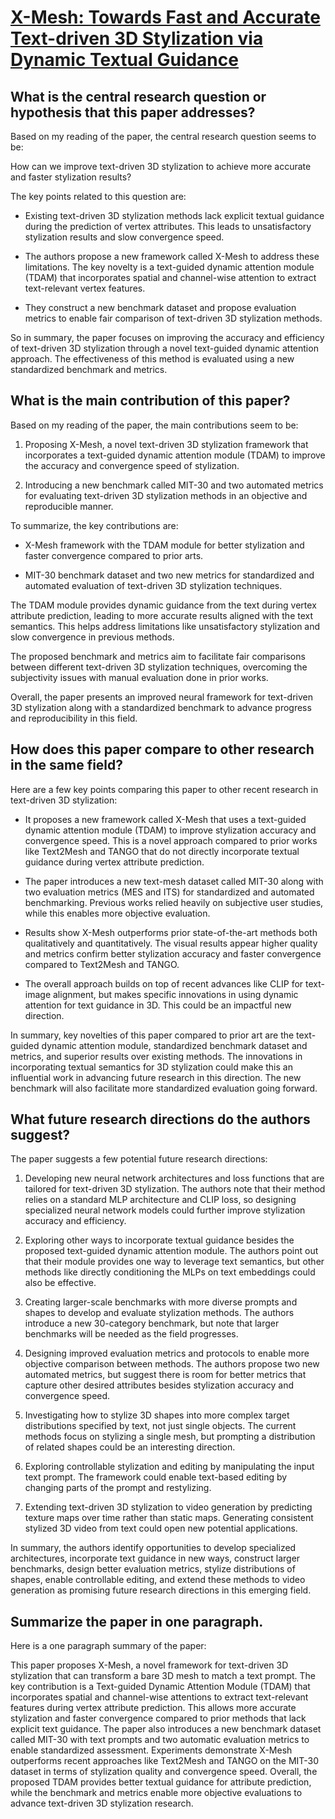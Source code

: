 # [X-Mesh: Towards Fast and Accurate Text-driven 3D Stylization via Dynamic   Textual Guidance](https://arxiv.org/abs/2303.15764)

## What is the central research question or hypothesis that this paper addresses?

 Based on my reading of the paper, the central research question seems to be: 

How can we improve text-driven 3D stylization to achieve more accurate and faster stylization results?

The key points related to this question are:

- Existing text-driven 3D stylization methods lack explicit textual guidance during the prediction of vertex attributes. This leads to unsatisfactory stylization results and slow convergence speed. 

- The authors propose a new framework called X-Mesh to address these limitations. The key novelty is a text-guided dynamic attention module (TDAM) that incorporates spatial and channel-wise attention to extract text-relevant vertex features. 

- They construct a new benchmark dataset and propose evaluation metrics to enable fair comparison of text-driven 3D stylization methods.

So in summary, the paper focuses on improving the accuracy and efficiency of text-driven 3D stylization through a novel text-guided dynamic attention approach. The effectiveness of this method is evaluated using a new standardized benchmark and metrics.


## What is the main contribution of this paper?

 Based on my reading of the paper, the main contributions seem to be:

1. Proposing X-Mesh, a novel text-driven 3D stylization framework that incorporates a text-guided dynamic attention module (TDAM) to improve the accuracy and convergence speed of stylization. 

2. Introducing a new benchmark called MIT-30 and two automated metrics for evaluating text-driven 3D stylization methods in an objective and reproducible manner.

To summarize, the key contributions are:

- X-Mesh framework with the TDAM module for better stylization and faster convergence compared to prior arts.

- MIT-30 benchmark dataset and two new metrics for standardized and automated evaluation of text-driven 3D stylization techniques.

The TDAM module provides dynamic guidance from the text during vertex attribute prediction, leading to more accurate results aligned with the text semantics. This helps address limitations like unsatisfactory stylization and slow convergence in previous methods.

The proposed benchmark and metrics aim to facilitate fair comparisons between different text-driven 3D stylization techniques, overcoming the subjectivity issues with manual evaluation done in prior works.

Overall, the paper presents an improved neural framework for text-driven 3D stylization along with a standardized benchmark to advance progress and reproducibility in this field.


## How does this paper compare to other research in the same field?

 Here are a few key points comparing this paper to other recent research in text-driven 3D stylization:

- It proposes a new framework called X-Mesh that uses a text-guided dynamic attention module (TDAM) to improve stylization accuracy and convergence speed. This is a novel approach compared to prior works like Text2Mesh and TANGO that do not directly incorporate textual guidance during vertex attribute prediction. 

- The paper introduces a new text-mesh dataset called MIT-30 along with two evaluation metrics (MES and ITS) for standardized and automated benchmarking. Previous works relied heavily on subjective user studies, while this enables more objective evaluation.

- Results show X-Mesh outperforms prior state-of-the-art methods both qualitatively and quantitatively. The visual results appear higher quality and metrics confirm better stylization accuracy and faster convergence compared to Text2Mesh and TANGO.

- The overall approach builds on top of recent advances like CLIP for text-image alignment, but makes specific innovations in using dynamic attention for text guidance in 3D. This could be an impactful new direction.

In summary, key novelties of this paper compared to prior art are the text-guided dynamic attention module, standardized benchmark dataset and metrics, and superior results over existing methods. The innovations in incorporating textual semantics for 3D stylization could make this an influential work in advancing future research in this direction. The new benchmark will also facilitate more standardized evaluation going forward.


## What future research directions do the authors suggest?

 The paper suggests a few potential future research directions:

1. Developing new neural network architectures and loss functions that are tailored for text-driven 3D stylization. The authors note that their method relies on a standard MLP architecture and CLIP loss, so designing specialized neural network models could further improve stylization accuracy and efficiency.

2. Exploring other ways to incorporate textual guidance besides the proposed text-guided dynamic attention module. The authors point out that their module provides one way to leverage text semantics, but other methods like directly conditioning the MLPs on text embeddings could also be effective. 

3. Creating larger-scale benchmarks with more diverse prompts and shapes to develop and evaluate stylization methods. The authors introduce a new 30-category benchmark, but note that larger benchmarks will be needed as the field progresses.

4. Designing improved evaluation metrics and protocols to enable more objective comparison between methods. The authors propose two new automated metrics, but suggest there is room for better metrics that capture other desired attributes besides stylization accuracy and convergence speed.

5. Investigating how to stylize 3D shapes into more complex target distributions specified by text, not just single objects. The current methods focus on stylizing a single mesh, but prompting a distribution of related shapes could be an interesting direction.

6. Exploring controllable stylization and editing by manipulating the input text prompt. The framework could enable text-based editing by changing parts of the prompt and restylizing.

7. Extending text-driven 3D stylization to video generation by predicting texture maps over time rather than static maps. Generating consistent stylized 3D video from text could open new potential applications.

In summary, the authors identify opportunities to develop specialized architectures, incorporate text guidance in new ways, construct larger benchmarks, design better evaluation metrics, stylize distributions of shapes, enable controllable editing, and extend these methods to video generation as promising future research directions in this emerging field.


## Summarize the paper in one paragraph.

 Here is a one paragraph summary of the paper:

This paper proposes X-Mesh, a novel framework for text-driven 3D stylization that can transform a bare 3D mesh to match a text prompt. The key contribution is a Text-guided Dynamic Attention Module (TDAM) that incorporates spatial and channel-wise attentions to extract text-relevant features during vertex attribute prediction. This allows more accurate stylization and faster convergence compared to prior methods that lack explicit text guidance. The paper also introduces a new benchmark dataset called MIT-30 with text prompts and two automatic evaluation metrics to enable standardized assessment. Experiments demonstrate X-Mesh outperforms recent approaches like Text2Mesh and TANGO on the MIT-30 dataset in terms of stylization quality and convergence speed. Overall, the proposed TDAM provides better textual guidance for attribute prediction, while the benchmark and metrics enable more objective evaluations to advance text-driven 3D stylization research.
